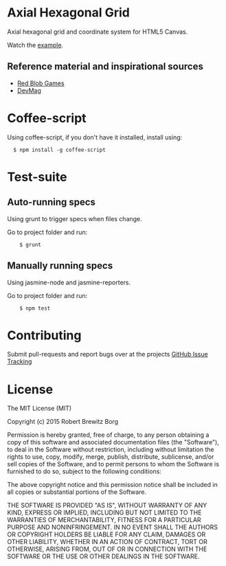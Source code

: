 # Axial Hexagonal Grid

Axial hexagonal grid and coordinate system for HTML5 Canvas.

Watch the [example](http://www.robertbrewitz.com/axial-hexagonal-grid/).

## Reference material and inspirational sources

- [Red Blob Games](http://www.redblobgames.com/grids/hexagons/)
- [DevMag](http://devmag.org.za/2013/08/31/geometry-with-hex-coordinates)

# Coffee-script

Using coffee-script, if you don't have it installed, install using:

```
  $ npm install -g coffee-script
```

# Test-suite

## Auto-running specs

Using grunt to trigger specs when files change.

Go to project folder and run:

```
    $ grunt
```

## Manually running specs

Using jasmine-node and jasmine-reporters.

Go to project folder and run:

```
    $ npm test
```

# Contributing

Submit pull-requests and report bugs over at the projects [GitHub Issue Tracking](https://github.com/RobertBrewitz/axial-hexagonal-grid/issues)

# License

The MIT License (MIT)

Copyright (c) 2015 Robert Brewitz Borg

Permission is hereby granted, free of charge, to any person obtaining a copy
of this software and associated documentation files (the "Software"), to deal
in the Software without restriction, including without limitation the rights
to use, copy, modify, merge, publish, distribute, sublicense, and/or sell
copies of the Software, and to permit persons to whom the Software is
furnished to do so, subject to the following conditions:

The above copyright notice and this permission notice shall be included in
all copies or substantial portions of the Software.

THE SOFTWARE IS PROVIDED "AS IS", WITHOUT WARRANTY OF ANY KIND, EXPRESS OR
IMPLIED, INCLUDING BUT NOT LIMITED TO THE WARRANTIES OF MERCHANTABILITY,
FITNESS FOR A PARTICULAR PURPOSE AND NONINFRINGEMENT. IN NO EVENT SHALL THE
AUTHORS OR COPYRIGHT HOLDERS BE LIABLE FOR ANY CLAIM, DAMAGES OR OTHER
LIABILITY, WHETHER IN AN ACTION OF CONTRACT, TORT OR OTHERWISE, ARISING FROM,
OUT OF OR IN CONNECTION WITH THE SOFTWARE OR THE USE OR OTHER DEALINGS IN
THE SOFTWARE.
